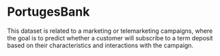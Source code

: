# PortugesBank
This dataset is related to a marketing or telemarketing campaigns, where the goal is to predict whether a 
customer will subscribe to a term deposit based on their characteristics and interactions with the campaign.
